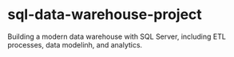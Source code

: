 # sql-data-warehouse-project
Building a modern data warehouse with SQL Server, including ETL processes, data modelinh, and analytics.
